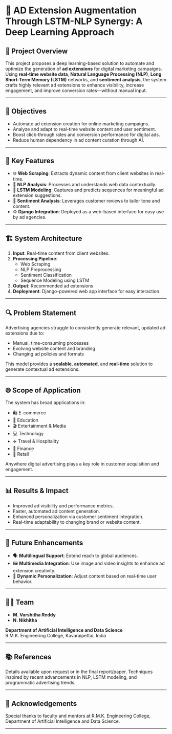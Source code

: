 # 📢 AD Extension Augmentation Through LSTM-NLP Synergy: A Deep Learning Approach

## 📌 Project Overview

This project proposes a deep learning-based solution to automate and optimize the generation of **ad extensions** for digital marketing campaigns. Using **real-time website data**, **Natural Language Processing (NLP)**, **Long Short-Term Memory (LSTM)** networks, and **sentiment analysis**, the system crafts highly relevant ad extensions to enhance visibility, increase engagement, and improve conversion rates—without manual input.

---

## 🎯 Objectives

- Automate ad extension creation for online marketing campaigns.
- Analyze and adapt to real-time website content and user sentiment.
- Boost click-through rates and conversion performance for digital ads.
- Reduce human dependency in ad content curation through AI.

---

## 🧠 Key Features

- 🌐 **Web Scraping**: Extracts dynamic content from client websites in real-time.
- 🧾 **NLP Analysis**: Processes and understands web data contextually.
- 🔁 **LSTM Modeling**: Captures and predicts sequences for meaningful ad extension suggestions.
- 💬 **Sentiment Analysis**: Leverages customer reviews to tailor tone and content.
- ⚙️ **Django Integration**: Deployed as a web-based interface for easy use by ad agencies.

---

## 🏗️ System Architecture

1. **Input**: Real-time content from client websites.
2. **Processing Pipeline**:
   - Web Scraping
   - NLP Preprocessing
   - Sentiment Classification
   - Sequence Modeling using LSTM
3. **Output**: Recommended ad extensions
4. **Deployment**: Django-powered web app interface for easy interaction.

---

## 🔍 Problem Statement

Advertising agencies struggle to consistently generate relevant, updated ad extensions due to:
- Manual, time-consuming processes
- Evolving website content and branding
- Changing ad policies and formats

This model provides a **scalable**, **automated**, and **real-time** solution to generate contextual ad extensions.

---

## 🌐 Scope of Application

The system has broad applications in:
- 🛍️ E-commerce
- 🏫 Education
- 🎬 Entertainment & Media
- 💻 Technology
- ✈️ Travel & Hospitality
- 🏦 Finance
- 🛒 Retail

Anywhere digital advertising plays a key role in customer acquisition and engagement.

---

## 📊 Results & Impact

- Improved ad visibility and performance metrics.
- Faster, automated ad content generation.
- Enhanced personalization via customer sentiment integration.
- Real-time adaptability to changing brand or website content.

---

## 🚀 Future Enhancements

- 🗣️ **Multilingual Support**: Extend reach to global audiences.
- 🖼️ **Multimedia Integration**: Use image and video insights to enhance ad extension creativity.
- 👤 **Dynamic Personalization**: Adjust content based on real-time user behavior.

---

## 👩‍💻 Team

- **M. Varshitha Reddy**  
- **N. Nikhitha**

**Department of Artificial Intelligence and Data Science**  
R.M.K. Engineering College, Kavaraipettai, India

---

## 📚 References

Details available upon request or in the final report/paper. Techniques inspired by recent advancements in NLP, LSTM modeling, and programmatic advertising trends.

---

## 🙏 Acknowledgements

Special thanks to faculty and mentors at R.M.K. Engineering College, Department of Artificial Intelligence and Data Science.

---

